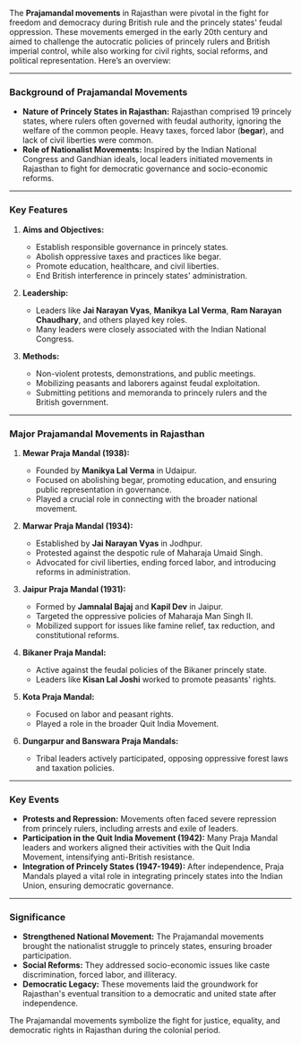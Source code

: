 The **Prajamandal movements** in Rajasthan were pivotal in the fight for freedom and democracy during British rule and the princely states' feudal oppression. These movements emerged in the early 20th century and aimed to challenge the autocratic policies of princely rulers and British imperial control, while also working for civil rights, social reforms, and political representation. Here’s an overview:

---

### **Background of Prajamandal Movements**
- **Nature of Princely States in Rajasthan:** Rajasthan comprised 19 princely states, where rulers often governed with feudal authority, ignoring the welfare of the common people. Heavy taxes, forced labor (**begar**), and lack of civil liberties were common.
- **Role of Nationalist Movements:** Inspired by the Indian National Congress and Gandhian ideals, local leaders initiated movements in Rajasthan to fight for democratic governance and socio-economic reforms.

---

### **Key Features**
1. **Aims and Objectives:**
   - Establish responsible governance in princely states.
   - Abolish oppressive taxes and practices like begar.
   - Promote education, healthcare, and civil liberties.
   - End British interference in princely states' administration.
   
2. **Leadership:**
   - Leaders like **Jai Narayan Vyas**, **Manikya Lal Verma**, **Ram Narayan Chaudhary**, and others played key roles.
   - Many leaders were closely associated with the Indian National Congress.

3. **Methods:**
   - Non-violent protests, demonstrations, and public meetings.
   - Mobilizing peasants and laborers against feudal exploitation.
   - Submitting petitions and memoranda to princely rulers and the British government.

---

### **Major Prajamandal Movements in Rajasthan**
1. **Mewar Praja Mandal (1938):**
   - Founded by **Manikya Lal Verma** in Udaipur.
   - Focused on abolishing begar, promoting education, and ensuring public representation in governance.
   - Played a crucial role in connecting with the broader national movement.

2. **Marwar Praja Mandal (1934):**
   - Established by **Jai Narayan Vyas** in Jodhpur.
   - Protested against the despotic rule of Maharaja Umaid Singh.
   - Advocated for civil liberties, ending forced labor, and introducing reforms in administration.

3. **Jaipur Praja Mandal (1931):**
   - Formed by **Jamnalal Bajaj** and **Kapil Dev** in Jaipur.
   - Targeted the oppressive policies of Maharaja Man Singh II.
   - Mobilized support for issues like famine relief, tax reduction, and constitutional reforms.

4. **Bikaner Praja Mandal:**
   - Active against the feudal policies of the Bikaner princely state.
   - Leaders like **Kisan Lal Joshi** worked to promote peasants' rights.

5. **Kota Praja Mandal:**
   - Focused on labor and peasant rights.
   - Played a role in the broader Quit India Movement.

6. **Dungarpur and Banswara Praja Mandals:**
   - Tribal leaders actively participated, opposing oppressive forest laws and taxation policies.

---

### **Key Events**
- **Protests and Repression:** Movements often faced severe repression from princely rulers, including arrests and exile of leaders.
- **Participation in the Quit India Movement (1942):** Many Praja Mandal leaders and workers aligned their activities with the Quit India Movement, intensifying anti-British resistance.
- **Integration of Princely States (1947-1949):** After independence, Praja Mandals played a vital role in integrating princely states into the Indian Union, ensuring democratic governance.

---

### **Significance**
- **Strengthened National Movement:** The Prajamandal movements brought the nationalist struggle to princely states, ensuring broader participation.
- **Social Reforms:** They addressed socio-economic issues like caste discrimination, forced labor, and illiteracy.
- **Democratic Legacy:** These movements laid the groundwork for Rajasthan's eventual transition to a democratic and united state after independence.

The Prajamandal movements symbolize the fight for justice, equality, and democratic rights in Rajasthan during the colonial period.